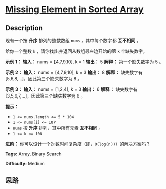# [Missing Element in Sorted Array][title]

## Description

现有一个按 **升序** 排列的整数数组 `nums` ，其中每个数字都 **互不相同** 。

给你一个整数 `k` ，请你找出并返回从数组最左边开始的第 `k` 个缺失数字。

**示例 1：**
            **输入：** nums = [4,7,9,10], k = 1    **输出：** 5    **解释：** 第一个缺失数字为 5 。    

**示例 2：**
            **输入：** nums = [4,7,9,10], k = 3    **输出：** 8    **解释：** 缺失数字有 [5,6,8,...]，因此第三个缺失数字为 8 。    

**示例 3：**
            **输入：** nums = [1,2,4], k = 3    **输出：** 6    **解释：** 缺失数字有 [3,5,6,7,...]，因此第三个缺失数字为 6 。    

**提示：**

  * `1 <= nums.length <= 5 * 104`
  * `1 <= nums[i] <= 107`
  * `nums` 按 **升序** 排列，其中所有元素 **互不相同** 。
  * `1 <= k <= 108`

**进阶：** 你可以设计一个对数时间复杂度（即，`O(log(n))`）的解决方案吗？


**Tags:** Array, Binary Search

**Difficulty:** Medium

## 思路

[title]: https://leetcode-cn.com/problems/missing-element-in-sorted-array
